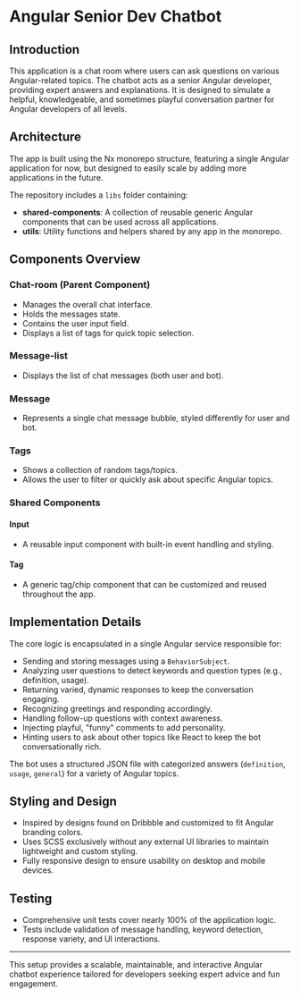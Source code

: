 # Angular Senior Dev Chatbot

## Introduction

This application is a chat room where users can ask questions on various Angular-related topics. The chatbot acts as a senior Angular developer, providing expert answers and explanations. It is designed to simulate a helpful, knowledgeable, and sometimes playful conversation partner for Angular developers of all levels.

## Architecture

The app is built using the Nx monorepo structure, featuring a single Angular application for now, but designed to easily scale by adding more applications in the future.

The repository includes a `libs` folder containing:

- **shared-components**: A collection of reusable generic Angular components that can be used across all applications.
- **utils**: Utility functions and helpers shared by any app in the monorepo.

## Components Overview

### Chat-room (Parent Component)
- Manages the overall chat interface.
- Holds the messages state.
- Contains the user input field.
- Displays a list of tags for quick topic selection.

### Message-list
- Displays the list of chat messages (both user and bot).

### Message
- Represents a single chat message bubble, styled differently for user and bot.

### Tags
- Shows a collection of random tags/topics.
- Allows the user to filter or quickly ask about specific Angular topics.

### Shared Components

#### Input
- A reusable input component with built-in event handling and styling.

#### Tag
- A generic tag/chip component that can be customized and reused throughout the app.

## Implementation Details

The core logic is encapsulated in a single Angular service responsible for:

- Sending and storing messages using a `BehaviorSubject`.
- Analyzing user questions to detect keywords and question types (e.g., definition, usage).
- Returning varied, dynamic responses to keep the conversation engaging.
- Recognizing greetings and responding accordingly.
- Handling follow-up questions with context awareness.
- Injecting playful, "funny" comments to add personality.
- Hinting users to ask about other topics like React to keep the bot conversationally rich.

The bot uses a structured JSON file with categorized answers (`definition`, `usage`, `general`) for a variety of Angular topics.

## Styling and Design

- Inspired by designs found on Dribbble and customized to fit Angular branding colors.
- Uses SCSS exclusively without any external UI libraries to maintain lightweight and custom styling.
- Fully responsive design to ensure usability on desktop and mobile devices.

## Testing

- Comprehensive unit tests cover nearly 100% of the application logic.
- Tests include validation of message handling, keyword detection, response variety, and UI interactions.

---

This setup provides a scalable, maintainable, and interactive Angular chatbot experience tailored for developers seeking expert advice and fun engagement.
